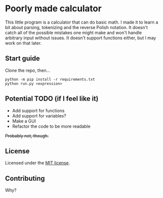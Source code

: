 # Poorly made calculator

This little program is a calculator that can do basic math. I made it to learn a bit about parsing, tokenizing and the reverse Polish notation.
It doesn't catch all of the possible mistakes one might make and won't handle arbitrary input without issues. It doesn't support functions either,
but I may work on that later.

## Start guide

Clone the repo, then...

```console
python -m pip install -r requirements.txt
python run.py <expression>
```

## Potential TODO (if I feel like it)

- Add support for functions
- Add support for variables?
- Make a GUI
- Refactor the code to be more readable

~~Probably not, though.~~

## License

Licensed under the [MIT license](LICENSE).

## Contributing

Why?
